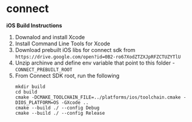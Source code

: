 # connect

**iOS Build Instructions**

1. Downalod and install Xcode
2. Install Command Line Tools for Xcode
3. Download prebuilt iOS libs for connect sdk from `https://drive.google.com/open?id=0B2-ro67XodZTZXJpRFZCTUZYTlU`
4. Unzip archinve and define env variable that point to this folder - `CONNECT_PREBUILT_ROOT`
5. From Connect SDK root, run the following  
  	```
  	mkdir build  
  	cd build  
  	cmake -DCMAKE_TOOLCHAIN_FILE=../platforms/ios/toolchain.cmake -DIOS_PLATFORM=OS -GXcode ..  
  	cmake --build ./ --config Debug  
  	cmake --build ./ --config Release
	```

